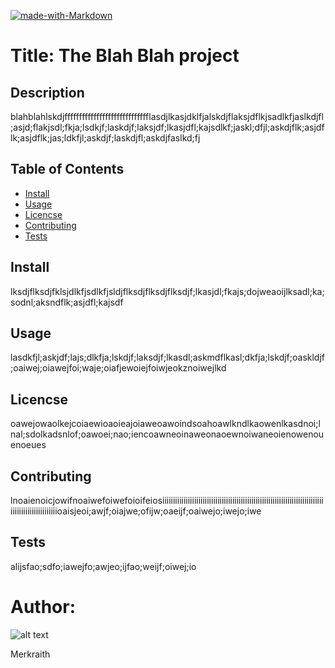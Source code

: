 

[![made-with-Markdown](https://img.shields.io/badge/Made%20with-Markdown-1f425f.svg)](http://commonmark.org)


# Title:  The Blah Blah project


## Description
  blahblahlskdjffffffffffffffffffffffffffffflasdjlkasjdklfjalskdjflaksjdflkjsadlkfjaslkdjfl;asjd;flakjsdl;fkja;lsdkjf;laskdjf;laksjdf;lkasjdfl;kajsdlkf;jaskl;dfjl;askdjflk;asjdflk;asjdflk;jas;ldkfjl;askdjf;laskdjfl;askdjfaslkd;fj

## Table of Contents
  * [Install](#install)
  * [Usage](#usage)
  * [Licencse](#licencse)
  * [Contributing](#Contributing)
  * [Tests](#tests)

## Install
  lksdjflksdjfklsjdlkfjsdlkfjsldjflksdjflksdjflksdjf;lkasjdl;fkajs;dojweaoijlksadl;ka;sodnl;aksndflk;asjdfl;kajsdf

## Usage
  lasdkfjl;askjdf;lajs;dlkfja;lskdjf;laksdjf;lkasdl;askmdflkasl;dkfja;lskdjf;oaskldjf;oaiwej;oiawejfoi;waje;oiafjewoiejfoiwjeokznoiwejlkd

## Licencse
  oawejowaolkejcoiaewioaoieajoiaweoawoindsoahoawlkndlkaowenlkasdnoi;lnal;sdolkadsnlof;oawoei;nao;iencoawneoinaweonaoewnoiwaneoienowenouenoeues

## Contributing
  lnoaienoicjowifnoaiwefoiwefoioifeiosiiiiiiiiiiiiiiiiiiiiiiiiiiiiiiiiiiiiiiiiiiiiiiiiiiiiiiiiiiiiiiiiiiiiiiiiiiiiiiiiiiiiiiiiiiiiiiiiiioaisjeoi;awjf;oiajwe;ofijw;oaeijf;oaiwejo;iwejo;iwe

## Tests
  alijsfao;sdfo;iawejfo;awjeo;ijfao;weijf;oiwej;io

# Author:

![alt text](https://github.com/Merkraith.png)

Merkraith
